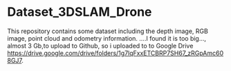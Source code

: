 # Dataset_3DSLAM_Drone
This repository contains some dataset including the depth image, RGB image, point cloud and odometry information. 
....I found it is too big..., almost 3 Gb,to upload to Github, so i uploaded to to Google Drive https://drive.google.com/drive/folders/1g7lqFxxETCBRP7SH67_zRGpAmc608GJ7.
